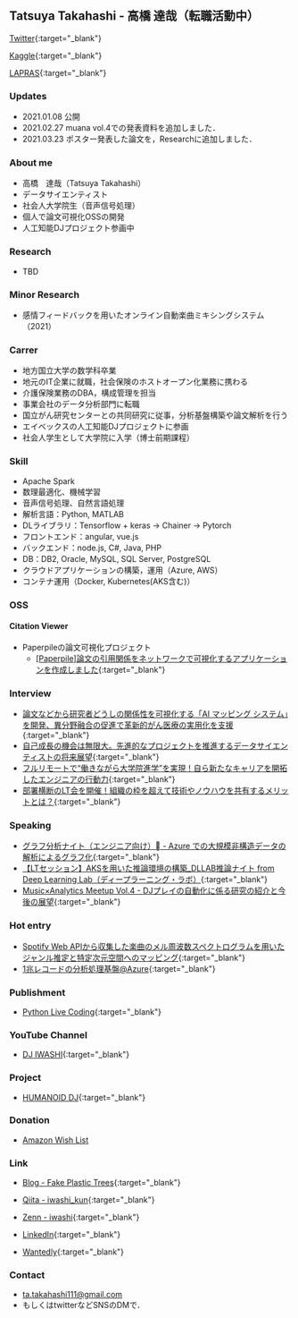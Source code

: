 ## Tatsuya Takahashi - 高橋 達哉（転職活動中）

<!-- ![Tatsuya Takahashi](./assets/profile.jpeg) -->

[Twitter](https://twitter.com/iwashi_ser){:target="_blank"}

[Kaggle](https://www.kaggle.com/tatsuyatakahashi){:target="_blank"}

[LAPRAS](https://lapras.com/public/VULQ5PG){:target="_blank"}


### Updates
- 2021.01.08 公開
- 2021.02.27 muana vol.4での発表資料を追加しました．
- 2021.03.23 ポスター発表した論文を，Researchに追加しました．


### About me
- 高橋　達哉（Tatsuya Takahashi）
- データサイエンティスト
- 社会人大学院生（音声信号処理）
- 個人で論文可視化OSSの開発
- 人工知能DJプロジェクト参画中


### Research
- TBD

### Minor Research
- 感情フィードバックを用いたオンライン自動楽曲ミキシングシステム（2021）

### Carrer
- 地方国立大学の数学科卒業
- 地元のIT企業に就職，社会保険のホストオープン化業務に携わる
- 介護保険業務のDBA，構成管理を担当
- 事業会社のデータ分析部門に転職
- 国立がん研究センターとの共同研究に従事，分析基盤構築や論文解析を行う
- エイベックスの人工知能DJプロジェクトに参画
- 社会人学生として大学院に入学（博士前期課程）
 

### Skill
- Apache Spark
- 数理最適化、機械学習
- 音声信号処理、自然言語処理
- 解析言語：Python, MATLAB
- DLライブラリ：Tensorflow + keras -> Chainer -> Pytorch
- フロントエンド：angular, vue.js
- バックエンド：node.js, C#, Java, PHP
- DB：DB2, Oracle, MySQL, SQL Server, PostgreSQL
- クラウドアプリケーションの構築，運用（Azure, AWS）
- コンテナ運用（Docker, Kubernetes(AKS含む)）


### OSS
#### Citation Viewer
- Paperpileの論文可視化プロジェクト
  - [[Paperpile]論文の引用関係をネットワークで可視化するアプリケーションを作成しました](https://zenn.dev/iwashi_ser/articles/424cc29cbf3e32){:target="_blank"}


### Interview
- [論文などから研究者どうしの関係性を可視化する「AI マッピング システム」を開発、異分野融合の促進で革新的がん医療の実用化を支援](https://customers.microsoft.com/en-us/story/748715-national-cancer-center-healthcare-azure-jp-japan){:target="_blank"}
- [自己成長の機会は無限大。先進的なプロジェクトを推進するデータサイエンティストの将来展望](https://note.com/ppt_hr/n/ne3ca6a1720f0){:target="_blank"}
- [フルリモートで“働きながら大学院進学”を実現！自ら新たなキャリアを開拓したエンジニアの行動力](https://note.com/ppt_hr/n/n8e2a73e21b46){:target="_blank"}
- [部署横断のLT会を開催！組織の枠を超えて技術やノウハウを共有するメリットとは？](https://note.com/ppt_hr/n/n79d0cdba5334){:target="_blank"}


### Speaking
- [グラフ分析ナイト（エンジニア向け） - Azure での大規模非構造データの解析によるグラフ化](https://speakerdeck.com/iwashi/gurahufen-xi-naito-enziniaxiang-ke-azure-defalseda-gui-mo-fei-gou-zao-detafalsejie-xi-niyorugurahuhua){:target="_blank"}
- [【LTセッション】AKSを用いた推論環境の構築_DLLAB推論ナイト from Deep Learning Lab（ディープラーニング・ラボ）](https://www.slideshare.net/DeepLearningLab/aks-112745571){:target="_blank"}
- [Music×Analytics Meetup Vol.4 - DJプレイの自動化に係る研究の紹介と今後の展望](https://speakerdeck.com/iwashi/djpureifalsezi-dong-hua-nixi-ruyan-jiu-falseshao-jie-tojin-hou-falsezhan-wang){:target="_blank"}

### Hot entry
- [Spotify Web APIから収集した楽曲のメル周波数スペクトログラムを用いたジャンル推定と特定次元空間へのマッピング](https://fake-plastic-trees.hatenablog.jp/entry/2019/12/01/183713){:target="_blank"}
- [1兆レコードの分析処理基盤@Azure](https://qiita.com/iwashi-kun/items/77fea33b904f8b9a32b9){:target="_blank"}


### Publishment
- [Python Live Coding](https://booth.pm/ja/items/1313912){:target="_blank"}


### YouTube Channel
- [DJ IWASHI](https://www.youtube.com/channel/UCkNvky7O7fhjaoLyZWi3z1A?view_as=subscriber){:target="_blank"}


### Project
- [HUMANOID DJ](https://avex.jp/humanoiddj/){:target="_blank"}

### Donation
- [Amazon Wish List](https://www.amazon.co.jp/hz/wishlist/ls/LM7BTYTNIHI?type=wishlist&filter=all&sort=priority&viewType=list)


### Link
- [Blog - Fake Plastic Trees](https://fake-plastic-trees.hatenablog.jp/){:target="_blank"}

- [Qiita - iwashi_kun](https://qiita.com/iwashi-kun){:target="_blank"}

- [Zenn - iwashi](https://zenn.dev/iwashi_ser){:target="_blank"}

- [LinkedIn](https://www.linkedin.com/in/tatsuya-takahashi-84b94215a/){:target="_blank"}

- [Wantedly](https://www.wantedly.com/id/tatsuya___takahashi){:target="_blank"}


### Contact
- ta.takahashi111@gmail.com
- もしくはtwitterなどSNSのDMで．
